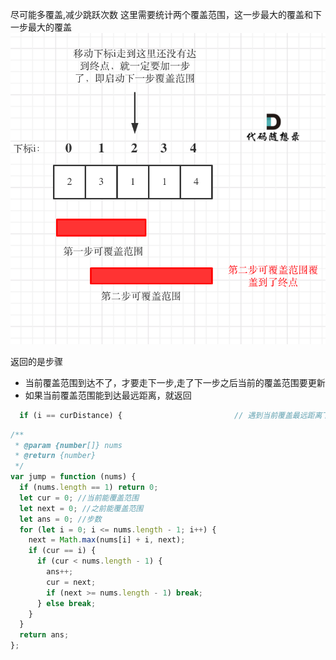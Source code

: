 尽可能多覆盖,减少跳跃次数
这里需要统计两个覆盖范围，这一步最大的覆盖和下一步最大的覆盖
![真是图片](./1.png)

返回的是步骤

- 当前覆盖范围到达不了，才要走下一步,走了下一步之后当前的覆盖范围要更新
- 如果当前覆盖范围能到达最远距离，就返回

```js
  if (i == curDistance) {                         // 遇到当前覆盖最远距离下标
```

```js
/**
 * @param {number[]} nums
 * @return {number}
 */
var jump = function (nums) {
  if (nums.length == 1) return 0;
  let cur = 0; //当前能覆盖范围
  let next = 0; //之前能覆盖范围
  let ans = 0; //步数
  for (let i = 0; i <= nums.length - 1; i++) {
    next = Math.max(nums[i] + i, next);
    if (cur == i) {
      if (cur < nums.length - 1) {
        ans++;
        cur = next;
        if (next >= nums.length - 1) break;
      } else break;
    }
  }
  return ans;
};
```

